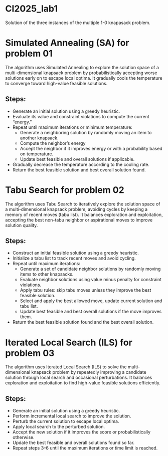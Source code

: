 # CI2025_lab1
Solution of the three instances of the multiple 1-0 knapasack problem.


# Simulated Annealing (SA) for problem 01
The algorithm uses Simulated Annealing to explore the solution space of a multi-dimensional knapsack problem by probabilistically accepting worse solutions early on to escape local optima. It gradually cools the temperature to converge toward high-value feasible solutions.

## Steps:
- Generate an initial solution using a greedy heuristic.
- Evaluate its value and constraint violations to compute the current “energy.”
- Repeat until maximum iterations or minimum temperature:
  - Generate a neighboring solution by randomly moving an item to another knapsack.
  - Compute the neighbor’s energy
  - Accept the neighbor if it improves energy or with a probability based on temperature.
  - Update best feasible and overall solutions if applicable.
- Gradually decrease the temperature according to the cooling rate.
- Return the best feasible solution and best overall solution found.


# Tabu Search for problem 02
The algorithm uses Tabu Search to iteratively explore the solution space of a multi-dimensional knapsack problem, avoiding cycles by keeping a memory of recent moves (tabu list). It balances exploration and exploitation, accepting the best non-tabu neighbor or aspirational moves to improve solution quality.

## Steps:
- Construct an initial feasible solution using a greedy heuristic.
- Initialize a tabu list to track recent moves and avoid cycling.
- Repeat until maximum iterations:
  - Generate a set of candidate neighbor solutions by randomly moving items to other knapsacks.
  - Evaluate neighbor solutions using value minus penalty for constraint violations.
  - Apply tabu rules: skip tabu moves unless they improve the best feasible solution.
  - Select and apply the best allowed move, update current solution and tabu list.
  - Update best feasible and best overall solutions if the move improves them.
- Return the best feasible solution found and the best overall solution.


# Iterated Local Search (ILS) for problem 03
The algorithm uses Iterated Local Search (ILS) to solve the multi-dimensional knapsack problem by repeatedly improving a candidate solution through local search and occasional perturbations. It balances exploration and exploitation to find high-value feasible solutions efficiently.

## Steps:
- Generate an initial solution using a greedy heuristic.
- Perform incremental local search to improve the solution.
- Perturb the current solution to escape local optima.
- Apply local search to the perturbed solution.
- Accept the new solution if it improves the score or probabilistically otherwise.
- Update the best feasible and overall solutions found so far.
- Repeat steps 3–6 until the maximum iterations or time limit is reached.
